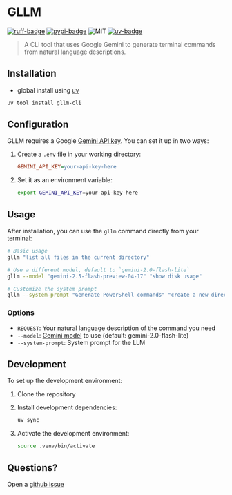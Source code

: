 # GLLM

[![ruff-badge]][ruff] [![pypi-badge]][pypi-url] ![MIT] [![uv-badge]][uv]

> A CLI tool that uses Google Gemini to generate terminal commands from natural language descriptions.

## Installation

- global install using [uv]

```bash
uv tool install gllm-cli
```

## Configuration

GLLM requires a Google [Gemini API key]. You can set it up in two ways:

1. Create a `.env` file in your working directory:

   ```ini
   GEMINI_API_KEY=your-api-key-here
   ```

2. Set it as an environment variable:

   ```bash
   export GEMINI_API_KEY=your-api-key-here
   ```

## Usage

After installation, you can use the `gllm` command directly from your terminal:

```bash
# Basic usage
gllm "list all files in the current directory"

# Use a different model, default to `gemini-2.0-flash-lite`
gllm --model "gemini-2.5-flash-preview-04-17" "show disk usage"

# Customize the system prompt
gllm --system-prompt "Generate PowerShell commands" "create a new directory"
```

### Options

- `REQUEST`: Your natural language description of the command you need
- `--model`: [Gemini model] to use (default: gemini-2.0-flash-lite)
- `--system-prompt`: System prompt for the LLM

## Development

To set up the development environment:

1. Clone the repository
2. Install development dependencies:

   ```bash
   uv sync
   ```

3. Activate the development environment:

   ```bash
   source .venv/bin/activate
   ```

## Questions?

Open a [github issue]

[Gemini API key]: https://ai.google.dev/gemini-api/docs/api-key
[Gemini model]: https://ai.google.dev/gemini-api/docs/models
[github issue]: https://github.com/hoishing/gllm/issues
[MIT]: https://img.shields.io/github/license/hoishing/gllm
[pypi-badge]: https://img.shields.io/pypi/v/gllm-cli
[pypi-url]: https://pypi.org/project/gllm-cli/
[ruff-badge]: https://img.shields.io/endpoint?url=https://raw.githubusercontent.com/astral-sh/ruff/main/assets/badge/v2.json
[ruff]: https://github.com/astral-sh/ruff
[uv-badge]: https://img.shields.io/endpoint?url=https://raw.githubusercontent.com/astral-sh/uv/main/assets/badge/v0.json
[uv]: https://docs.astral.sh/uv/
